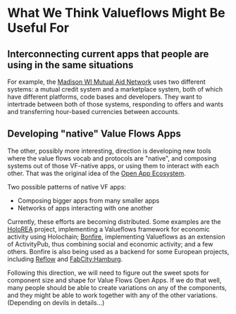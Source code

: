 # What We Think Valueflows Might Be Useful For

## Interconnecting current apps that people are using in the same situations

For example, the [Madison WI Mutual Aid Network](http://www.mutualaidnetwork.org/) uses two different systems: a mutual credit system and a marketplace system, both of which have different platforms, code bases and developers. They want to intertrade between both of those systems, responding to offers and wants and transferring hour-based currencies between accounts.

## Developing "native" Value Flows Apps

The other, possibly more interesting, direction is developing new tools where the value flows vocab and protocols are "native", and composing systems out of those VF-native apps, or using them to interact with each other. 
That was the original idea of the [Open App Ecosystem](https://www.loomio.org/g/exAKrBUp/open-app-ecosystem). 

Two possible patterns of native VF apps:

* Composing bigger apps from many smaller apps
* Networks of apps interacting with one another

Currently, these efforts are becoming distributed.  Some examples are the [HoloREA](https://github.com/holo-rea/ecosystem/wiki) project, implementing a Valueflows framework for economic activity using Holochain; [Bonfire](https://bonfirenetworks.org/), implementing Valueflows as an extension of ActivityPub, thus combining social and economic activity; and a few others.  Bonfire is also being used as a backend for some European projects, including [Reflow](https://reflowproject.eu/) and [FabCity:Hamburg](https://fabcity.hamburg/en/).

Following this direction, we will need to figure out the sweet spots for component size and shape for Value Flows Open Apps. If we do that well, many people should be able to create variations on any of the components, and they might be able to work together with any of the other variations. (Depending on devils in details...)
